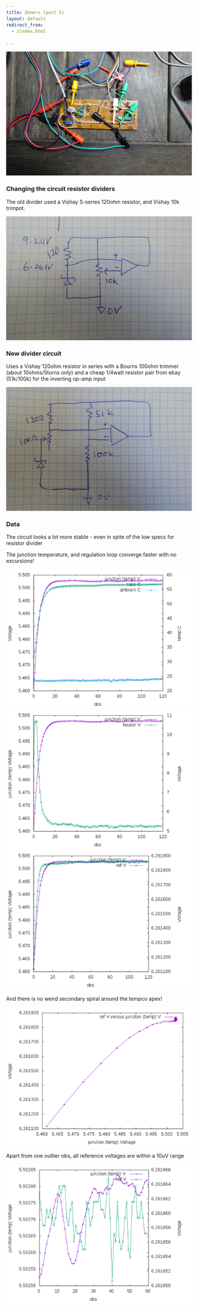 ```yaml
---
title: Zeners (part 5)
layout: default
redirect_from:
  - /index.html

---
```


![board](/public/images/dw232/DSC02646.JPG)


### Changing the circuit resistor dividers

The old divider used a Vishay S-series 120ohm resistor, and Vishay 10k trimpot.

![circuit](/public/images/dw232/DSC02648.JPG)

### New divider circuit

Uses a Vishay 120ohm resistor in series with a Bourns 100ohm trimmer (about 10ohms/5turns only) and a cheap 1/4watt resistor pair from ebay (51k/100k) for the inverting op-amp input

![circuit](/public/images/dw232/DSC02649.JPG)

### Data

The circuit looks a lot more stable - even in spite of the low specs for resistor divider

The junction temperature, and regulation loop converge faster with no excursions!

![plot](/public/images/dw232/run-16/output/plot-01.png)
![plot](/public/images/dw232/run-16/output/plot-02.png)
![plot](/public/images/dw232/run-16/output/plot-03.png)

And there is no weird secondary spiral around the tempco apex!

![plot](/public/images/dw232/run-16/output/plot-04.png)

Apart from one outlier obs, all reference voltages are within a 10uV range 

![plot](/public/images/dw232/run-16/output/plot-05.png)


